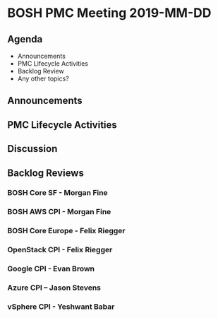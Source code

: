 # BOSH PMC Meeting 2019-MM-DD

## Agenda

* Announcements
* PMC Lifecycle Activities
* Backlog Review
* Any other topics?

## Announcements


## PMC Lifecycle Activities


## Discussion


## Backlog Reviews

### BOSH Core SF - Morgan Fine


### BOSH AWS CPI - Morgan Fine


### BOSH Core Europe - Felix Riegger


### OpenStack CPI - Felix Riegger


### Google CPI - Evan Brown


### Azure CPI – Jason Stevens


### vSphere CPI - Yeshwant Babar

